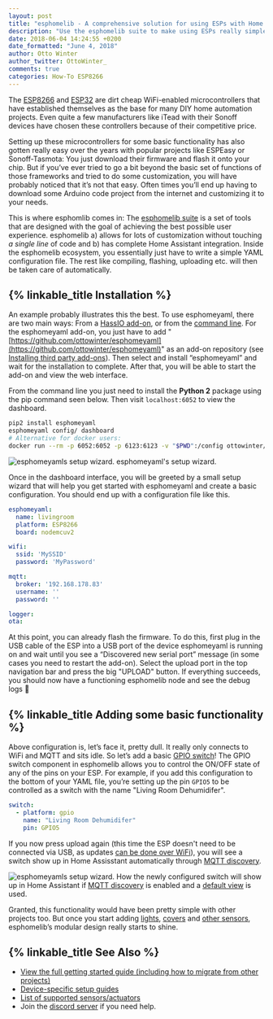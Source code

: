 ```yaml
---
layout: post
title: "esphomelib - A comprehensive solution for using ESPs with Home Assistant"
description: "Use the esphomelib suite to make using ESPs really simple."
date: 2018-06-04 14:24:55 +0200
date_formatted: "June 4, 2018"
author: Otto Winter
author_twitter: OttoWinter_
comments: true
categories: How-To ESP8266
---
```


The [ESP8266](https://www.espressif.com/en/products/hardware/esp8266ex/overview) and [ESP32](https://www.espressif.com/en/products/hardware/esp32/overview) are dirt cheap WiFi-enabled microcontrollers that have established themselves as the base for many DIY home automation projects. Even quite a few manufacturers like iTead with their Sonoff devices have chosen these controllers because of their competitive price.

Setting up these microcontrollers for some basic functionality has also gotten really easy over the years with popular projects like ESPEasy or Sonoff-Tasmota: You just download their firmware and flash it onto your chip. But if you’ve ever tried to go a bit beyond the basic set of functions of those frameworks and tried to do some customization, you will have probably noticed that it’s not that easy. Often times you’ll end up having to download some Arduino code project from the internet and customizing it to your needs.

This is where esphomlib comes in: The [esphomelib suite](https://esphomelib.com/esphomeyaml/index.html) is a set of tools that are designed with the goal of achieving the best possible user experience.  esphomelib a) allows for lots of customization without touching *a single line* of code and b) has complete Home Assistant integration. Inside the esphomelib ecosystem, you essentially just have to write a simple YAML configuration file. The rest like compiling, flashing, uploading etc. will then be taken care of automatically.

<!--more-->

## {% linkable_title Installation %}

An example probably illustrates this the best. To use esphomeyaml, there are two main ways: From a [HassIO add-on](https://esphomelib.com/esphomeyaml/guides/getting_started_hassio.html), or from the [command line](https://esphomelib.com/esphomeyaml/guides/getting_started_command_line.html). For the esphomeyaml add-on, you just have to add "[https://github.com/ottowinter/esphomeyaml](https://github.com/ottowinter/esphomeyaml)" as an add-on repository (see [Installing third party add-ons](/hassio/installing_third_party_addons/)). Then select and install “esphomeyaml” and wait for the installation to complete. After that, you will be able to start the add-on and view the web interface.

From the command line you just need to install the **Python 2** package using the pip command seen below. Then visit `localhost:6052` to view the dashboard.

```bash
pip2 install esphomeyaml
esphomeyaml config/ dashboard
# Alternative for docker users:
docker run --rm -p 6052:6052 -p 6123:6123 -v "$PWD":/config ottowinter/esphomeyaml /config dashboard
```

<p class='img'>
  <img
    src='/images/blog/2018-06-esphomelib/dashboard.gif'
    alt='esphomeyamls setup wizard.'>
  esphomeyaml's setup wizard.
</p>

Once in the dashboard interface, you will be greeted by a small setup wizard that will help you get started with esphomeyaml and create a basic configuration. You should end up with a configuration file like this.

```yaml
esphomeyaml:
  name: livingroom
  platform: ESP8266
  board: nodemcuv2

wifi:
  ssid: 'MySSID'
  password: 'MyPassword'

mqtt:
  broker: '192.168.178.83'
  username: ''
  password: ''

logger:
ota:
```

At this point, you can already flash the firmware. To do this, first plug in the USB cable of the ESP into a USB port of the device esphomeyaml is running on and wait until you see a “Discovered new serial port” message (in some cases you need to restart the add-on). Select the upload port in the top navigation bar and press the big "UPLOAD" button. If everything succeeds, you should now have a functioning esphomelib node and see the debug logs 🎉

## {% linkable_title Adding some basic functionality %}

Above configuration is, let’s face it, pretty dull. It really only connects to WiFi and MQTT and sits idle. So let’s add a basic [GPIO switch](https://esphomelib.com/esphomeyaml/components/switch/gpio.html)! The GPIO switch component in esphomelib allows you to control the ON/OFF state of any of the pins on your ESP. For example, if you add this configuration to the bottom of your YAML file, you’re setting up the pin `GPIO5` to be controlled as a switch with the name "Living Room Dehumidifer".

```yaml
switch:
  - platform: gpio
    name: "Living Room Dehumidifer"
    pin: GPIO5
```
If you now press upload again (this time the ESP doesn't need to be connected via USB, as updates [can be done over WiFi](https://esphomelib.com/esphomeyaml/components/ota.html)), you will see a switch show up in Home Assisstant automatically through [MQTT discovery](/docs/mqtt/discovery/).

<p class='img'>
  <img
    src='/images/blog/2018-06-esphomelib/switch.png'
    alt='esphomeyamls setup wizard.'>
  How the newly configured switch will show up in Home Assistant if <a href='/docs/mqtt/discovery/'>MQTT
  discovery</a> is enabled and a <a href='/components/group/'>default view</a> is used.
</p>

Granted, this functionality would have been pretty simple with other projects too. But once you start adding [lights](https://esphomelib.com/esphomeyaml/index.html#light-components), [covers](https://esphomelib.com/esphomeyaml/index.html#cover-components) and [other sensors](https://esphomelib.com/esphomeyaml/index.html#sensor-components), esphomelib’s modular design really starts to shine.

## {% linkable_title See Also %}

- [View the full getting started guide (including how to migrate from other projects)](https://esphomelib.com/esphomeyaml/index.html#guides)
- [Device-specific setup guides](https://esphomelib.com/esphomeyaml/index.html#devices)
- [List of supported sensors/actuators](https://esphomelib.com/esphomeyaml/index.html)
- Join the [discord server](https://discord.gg/KhAMKrd) if you need help.
